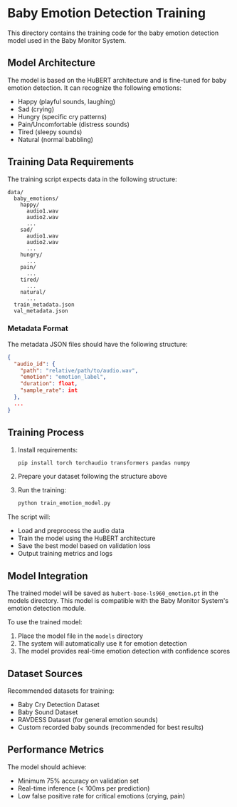 # Baby Emotion Detection Training

This directory contains the training code for the baby emotion detection model used in the Baby Monitor System.

## Model Architecture

The model is based on the HuBERT architecture and is fine-tuned for baby emotion detection. It can recognize the following emotions:
- Happy (playful sounds, laughing)
- Sad (crying)
- Hungry (specific cry patterns)
- Pain/Uncomfortable (distress sounds)
- Tired (sleepy sounds)
- Natural (normal babbling)

## Training Data Requirements

The training script expects data in the following structure:

```
data/
  baby_emotions/
    happy/
      audio1.wav
      audio2.wav
      ...
    sad/
      audio1.wav
      audio2.wav
      ...
    hungry/
      ...
    pain/
      ...
    tired/
      ...
    natural/
      ...
  train_metadata.json
  val_metadata.json
```

### Metadata Format

The metadata JSON files should have the following structure:

```json
{
  "audio_id": {
    "path": "relative/path/to/audio.wav",
    "emotion": "emotion_label",
    "duration": float,
    "sample_rate": int
  },
  ...
}
```

## Training Process

1. Install requirements:
   ```bash
   pip install torch torchaudio transformers pandas numpy
   ```

2. Prepare your dataset following the structure above

3. Run the training:
   ```bash
   python train_emotion_model.py
   ```

The script will:
- Load and preprocess the audio data
- Train the model using the HuBERT architecture
- Save the best model based on validation loss
- Output training metrics and logs

## Model Integration

The trained model will be saved as `hubert-base-ls960_emotion.pt` in the models directory. This model is compatible with the Baby Monitor System's emotion detection module.

To use the trained model:
1. Place the model file in the `models` directory
2. The system will automatically use it for emotion detection
3. The model provides real-time emotion detection with confidence scores

## Dataset Sources

Recommended datasets for training:
- Baby Cry Detection Dataset
- Baby Sound Dataset
- RAVDESS Dataset (for general emotion sounds)
- Custom recorded baby sounds (recommended for best results)

## Performance Metrics

The model should achieve:
- Minimum 75% accuracy on validation set
- Real-time inference (< 100ms per prediction)
- Low false positive rate for critical emotions (crying, pain) 